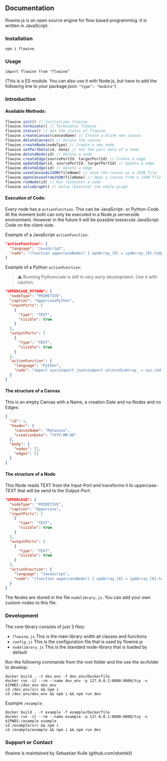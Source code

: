 ## Documentation

flowine.js is an open source engine for flow based programming. It is written in JavaScript.

### Installation

`npm i flowine`

### Usage

`import flowine from "flowine"`

(This is a ES module. You can also use it with Node.js, but have to add the following line to your package.json: `"type": "module"`)

### Introduction

#### Available Methods:
```js
flowine.init() // Initializes flowine 
flowine.terminate() // Terminates flowine
flowine.status() // Get the status of flowine
flowine.createCanvas(canvasName) // Create a blank new canvas
flowine.deleteCanvas() // Delete the canvas
flowine.createNode(nodeType) // Create a new node
flowine.setPortData(id, data) // Set the port data of a node
flowine.deleteNode(id) // Delete a node
flowine.createEdge(sourcePortId, targetPortId) // Create a edge
flowine.updateEdge(id, sourcePortId, targetPortId) // Update a edge
flowine.deleteEdge(id) // Delete a edge
flowine.saveCanvasAsJSON(fileName) // Save the canvas as a JSON file
flowine.openCanvasFromJSON(fileName) // Open a canvas from a JSON file
flowine.runNode(id) // Run (Execute) a node
flowine.solveGraph() // Solve (Execute) the whole graph
```

#### Execution of Code:
Every node has a `actionFunction`. This can be JavaScript- or Python-Code. At the moment both can only be executed in a Node.js serverside environment. However in the future it will be possible toexecute JavaScript Code on the client-side.

Example of a JavaScript `actionFunction`:
```json
"actionFunction": {
  "language": "JavaScript",
  "code": "(function uppercaseNode() { opdArray_[0] = ipdArray_[0].toUpperCase(); return opdArray_; })();"
}
```

Example of a Python `actionFunction`:
> ⚠️ Running Pythoncode is still in very early development. Use it with caution.
```json
"UPPERCASE_PYTHON": {
  "nodeType": "PRIMITIVE",
  "caption": "UppercasePython",
  "inputPorts": [
    {
      "type": "TEXT",
      "visible": true
    }
  ],
  "outputPorts": [
    {
      "type": "TEXT",
      "visible": true
    }
  ],
  "actionFunction": {
    "language": "Python",
    "code": "import sys\nimport json\nimport os\nstdinArray_ = sys.stdin.readline().split(\",\")\nipdArray_ = []\nfor e in stdinArray_:\n\tipdArray_.append(e.strip().strip(\"[\").strip(\"]]\").strip(\"\\\\\"\"))\nopdArray_ = []\nopdArray_.append(ipdArray[0].upper())\nprint(json.dumps(opdArray_))"
  }
}
```

#### The structure of a Canvas
This is an empty Canvas with a Name, a creation Date and no Nodes and no Edges:
```json
{
  "id": 1,
  "header": {
    "canvasName": "MyCanvas",
    "creationDate": "YYYY-MM-DD"
  },
  "body": {
    "nodes": [],
    "edges": []
  }
}
```

#### The structure of a Node
This Node reads TEXT from the Input-Port and transforms it to uppercase-TEXT that will be send to the Output-Port:
```json
"UPPERCASE": {  
  "nodeType": "PRIMITIVE",  
  "caption": "Uppercase",  
  "inputPorts": [  
    {  
      "type": "TEXT",  
      "visible": true  
    }  
  ],  
  "outputPorts": [  
    {  
      "type": "TEXT",  
      "visible": true  
    }  
  ],  
  "actionFunction": {  
    "language": "JavaScript",  
    "code": "(function uppercaseNode() { opdArray_[0] = ipdArray_[0].toUpperCase(); return opdArray_; })();"  
  }
}
```
The Nodes are stored in the file `nodelibrary.js`. You can add your own custom nodes to this file.

### Development

The core library consists of just 3 files:
- `flowine.js` This is the main library width all classes and functions
- `config.js` This is the configuration file that is used by flowine.js
- `nodelibrary.js` This is the standard node-library that is loaded by default

Run the following commands from the root folder and the use the `dev`folder to develop:

`docker build . -t dev_env -f dev_env/Dockerfile`  
`docker run -it --rm --name dev_env -p 127.0.0.1:8000:8000/tcp -v ${PWD}:/dev_env dev_env`  
`cd /dev_env/src && npm i`  
`cd /dev_env/dev_env && npm i && npm run dev`  

Example `/example`:  

`docker build . -t example -f example/Dockerfile`  
`docker run -it --rm --name example -p 127.0.0.1:8000:8000/tcp -v ${PWD}:/example example`  
`cd /example/src && npm i`  
`cd /example/example && npm i && npm run dev`  

### Support or Contact

flowine is maintained by Sebastian Kulle (github.com/sbstnkll)
